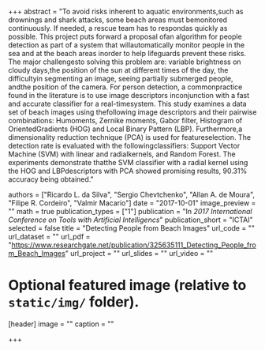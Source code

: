 +++
abstract = "To avoid risks inherent to aquatic environments,such as drownings and shark attacks, some beach areas must bemonitored continuously. If needed, a rescue team has to respondas quickly as possible. This project puts forward a proposal ofan algorithm for people detection as part of a system that willautomatically monitor people in the sea and at the beach areas inorder to help lifeguards prevent these risks. The major challengesto solving this problem are: variable brightness on cloudy days,the position of the sun at different times of the day, the difficultyin segmenting an image, seeing partially submerged people, andthe position of the camera. For person detection, a commonpractice found in the literature is to use image descriptors inconjunction with a fast and accurate classifier for a real-timesystem. This study examines a data set of beach images using thefollowing image descriptors and their pairwise combinations: Humoments, Zernike moments, Gabor filter, Histogram of OrientedGradients (HOG) and Local Binary Pattern (LBP). Furthermore,a dimensionality reduction technique (PCA) is used for featureselection. The detection rate is evaluated with the followingclassifiers: Support Vector Machine (SVM) with linear and radialkernels, and Random Forest. The experiments demonstrate thatthe SVM classifier with a radial kernel using the HOG and LBPdescriptors with PCA showed promising results, 90.31% accuracy being obtained."

authors = ["Ricardo L. da Silva", "Sergio Chevtchenko", "Allan A. de Moura", "Filipe R. Cordeiro", "Valmir Macario"]
date = "2017-10-01"
image_preview = ""
math = true
publication_types = ["1"]
publication = "In *2017 International Conference on Tools with Artificial Intelligencs*"
publication_short = "ICTAI"
selected = false
title = "Detecting People from Beach Images"
url_code = ""
url_dataset = ""
url_pdf = "https://www.researchgate.net/publication/325635111_Detecting_People_from_Beach_Images"
url_project = ""
url_slides = ""
url_video = ""



# Optional featured image (relative to `static/img/` folder).
[header]
image = ""
caption = ""

+++
